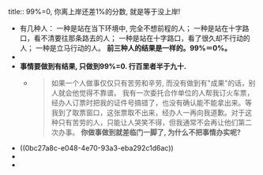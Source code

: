 title:: 99%=0, 你离上岸还差1%的分数, 就是等于没上岸!

- 有几种人：
  一种是站在当下环境中, 完全不想前程的人；
  一种是站在十字路口，看不清要往那条路去的人；
  一种是站在十字路口，看了很久却不行动的人；
  一种是立马行动的人。
  **前三种人的结果是一样的。99%＝0%。**
-
- **事情要做到有结果, 只做到99%=0. 行百里者半于九十.**
	- > 如果一个人做事仅仅只有苦劳和辛劳, 而没有做到有"成果"的话，别人就会他觉得不靠谱。
	  我有一次委托合作单位的人帮我订火车票，经办人订票时把我的证件号搞错了，也没有确认能不能拿出来。等我到了取票窗口，这张票取不出来，经办人一再向我道歉。对于这种只有苦劳的人，只能让人哭笑不得，但我通常不会再让他们第二次办事。
	  **你做事做到就差临门一脚了, 为什么不把事情办实呢?**
- ((0bc27a8c-e048-4e70-93a3-eba292c1d6ac))
-
-
